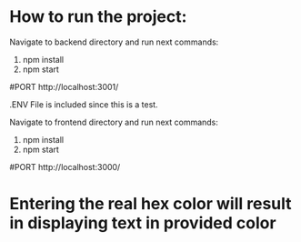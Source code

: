 # How to run the project:

Navigate to backend directory and run next commands:

1. npm install
2. npm start

#PORT http://localhost:3001/

.ENV File is included since this is a test.

Navigate to frontend directory and run next commands:

1. npm install
2. npm start

#PORT http://localhost:3000/

# Entering the real hex color will result in displaying text in provided color

